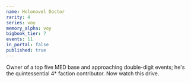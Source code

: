 ```yaml
---
name: Holonovel Doctor
rarity: 4
series: voy
memory_alpha: voy
bigbook_tier: 7
events: 11
in_portal: false
published: true
---
```


Owner of a top five MED base and approaching double-digit events; he's the quintessential 4* faction contributor. Now watch this drive.
